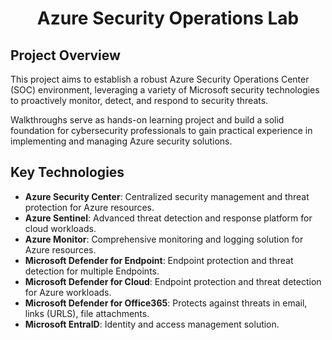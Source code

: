 <h1 align="center">Azure Security Operations Lab</h1>

## Project Overview

This project aims to establish a robust Azure Security Operations Center (SOC) environment, leveraging a variety of Microsoft security technologies to proactively monitor, detect, and respond to security threats. 

Walkthroughs serve as hands-on learning project and build a solid foundation for cybersecurity professionals to gain practical experience in implementing and managing Azure security solutions.

## Key Technologies

* **Azure Security Center**: Centralized security management and threat protection for Azure resources.
* **Azure Sentinel**: Advanced threat detection and response platform for cloud workloads.
* **Azure Monitor**: Comprehensive monitoring and logging solution for Azure resources.
* **Microsoft Defender for Endpoint**: Endpoint protection and threat detection for multiple Endpoints.
* **Microsoft Defender for Cloud**: Endpoint protection and threat detection for Azure workloads.
* **Microsoft Defender for Office365**: Protects against threats in email, links (URLS), file attachments.
* **Microsoft EntraID**: Identity and access management solution.

